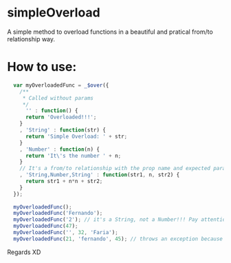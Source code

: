 simpleOverload
==============

A simple method to overload functions in a beautiful and pratical from/to relationship way.



How to use:
===========
```javascript
  var myOverloadedFunc = _$over({
    /**
     * Called without params
     */
      '' : function() {
      return 'Overloaded!!!';
    }
    , 'String' : function(str) {
      return 'Simple Overload: ' + str; 
    }
    , 'Number' : function(n) {
      return 'It\'s the number ' + n;
    }
    // It's a from/to relationship with the prop name and expected params!!!
    , 'String,Number,String' : function(str1, n, str2) {
      return str1 + n*n + str2;
    }
  });
  
  myOverloadedFunc();
  myOverloadedFunc('Fernando');
  myOverloadedFunc('2'); // it's a String, not a Number!!! Pay attention.
  myOverloadedFunc(47);
  myOverloadedFunc('', 32, 'Faria');
  myOverloadedFunc(21, 'fernando', 45); // throws an exception because it's not a registered signature...
```



Regards XD
